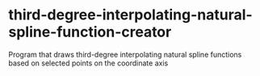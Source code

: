 # third-degree-interpolating-natural-spline-function-creator
Program that draws third-degree interpolating natural spline functions based on selected points on the coordinate axis
